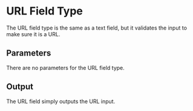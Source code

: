 # URL Field Type

The URL field type is the same as a text field, but it validates the input to make sure it is a URL.

## Parameters
 
There are no parameters for the URL field type.
 
## Output 
 
The URL field simply outputs the URL input.
